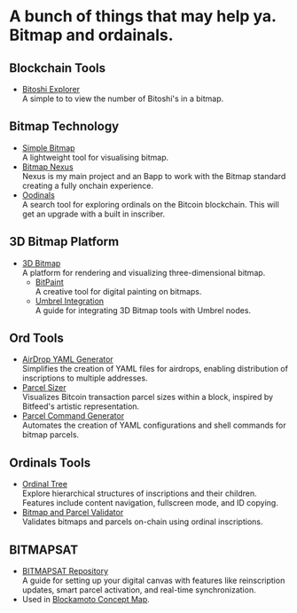 # A bunch of things that may help ya. Bitmap and ordainals. 

## Blockchain Tools

- [Bitoshi Explorer](https://switch-900.github.io/Bitoshi-Explorer/)  
  A simple to to view the number of Bitoshi's in a bitmap.

## Bitmap Technology

- [Simple Bitmap](https://switch-900.github.io/SimpleBitmap/)  
  A lightweight tool for visualising bitmap.
- [Bitmap Nexus](https://www.bitmapnexus.com/)  
  Nexus is my main project and an Bapp to work with the Bitmap standard creating a fully onchain experience.  
- [Oodinals](https://www.oodinals.com/)  
  A search tool for exploring ordinals on the Bitcoin blockchain. This will get an upgrade with a built in inscriber. 

## 3D Bitmap Platform

- [3D Bitmap](https://www.3dbitmap.com/)  
  A platform for rendering and visualizing three-dimensional bitmap. 
  - [BitPaint](https://www.3dbitmap.com/bitpaint)  
    A creative tool for digital painting on bitmaps.
  - [Umbrel Integration](https://www.3dbitmap.com/umbrel.html)  
    A guide for integrating 3D Bitmap tools with Umbrel nodes.

## Ord Tools 

- [AirDrop YAML Generator](https://switch-900.github.io/AirDrop/)  
  Simplifies the creation of YAML files for airdrops, enabling distribution of inscriptions to multiple addresses.
- [Parcel Sizer](https://switch-900.github.io/Parcel-Sizer/)  
  Visualizes Bitcoin transaction parcel sizes within a block, inspired by Bitfeed's artistic representation.
- [Parcel Command Generator](https://switch-900.github.io/ParcelGenerator/)  
  Automates the creation of YAML configurations and shell commands for bitmap parcels.

## Ordinals Tools

- [Ordinal Tree](https://ordinals.com/content/d6b2c108f6e2ba3f97cde7774d00dd75b2ee3f7c07740bb216b1b0f65f13d4cai0)  
  Explore hierarchical structures of inscriptions and their children. Features include content navigation, fullscreen mode, and ID copying.
- [Bitmap and Parcel Validator](https://ordinals.com/content/d3b049472e885b65ed0513a675c8e01a28fffe5eb8b347394168048390c8b14ci0)  
  Validates bitmaps and parcels on-chain using ordinal inscriptions.

## BITMAPSAT

- [BITMAPSAT Repository](https://github.com/switch-900/BITMAPSAT)  
  A guide for setting up your digital canvas with features like reinscription updates, smart parcel activation, and real-time synchronization.
- Used in [Blockamoto Concept Map](https://ordinals.com/content/bf50cd2f407491af43c2bb021536f8107c5426f19b26a65a6d6247e2de609ef1i0).






